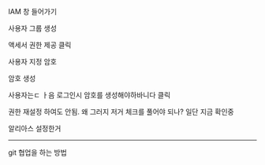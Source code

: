 

IAM 창 들어가기

사용자 그룹 생성

액세서 권한 제공 클릭

사용자 지정 암호

암호 생성

사용자는ㄷ ㅏ음 로그인시 암호를 생성해야하바니다 클릭

권한 재설정 하여도 안됨. 왜 그러지 저거 체크를 풀어야 되나? 일단 지금 확인중

알리아스 설정한거

---

git 협업을 하는 방법
